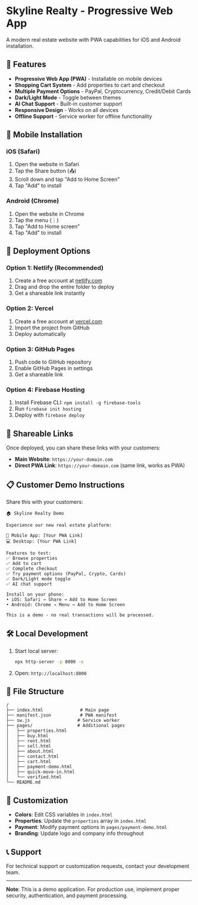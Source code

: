 # Skyline Realty - Progressive Web App

A modern real estate website with PWA capabilities for iOS and Android installation.

## 🌟 Features

- **Progressive Web App (PWA)** - Installable on mobile devices
- **Shopping Cart System** - Add properties to cart and checkout
- **Multiple Payment Options** - PayPal, Cryptocurrency, Credit/Debit Cards
- **Dark/Light Mode** - Toggle between themes
- **AI Chat Support** - Built-in customer support
- **Responsive Design** - Works on all devices
- **Offline Support** - Service worker for offline functionality

## 📱 Mobile Installation

### iOS (Safari)
1. Open the website in Safari
2. Tap the Share button (📤)
3. Scroll down and tap "Add to Home Screen"
4. Tap "Add" to install

### Android (Chrome)
1. Open the website in Chrome
2. Tap the menu (⋮)
3. Tap "Add to Home screen"
4. Tap "Add" to install

## 🚀 Deployment Options

### Option 1: Netlify (Recommended)
1. Create a free account at [netlify.com](https://netlify.com)
2. Drag and drop the entire folder to deploy
3. Get a shareable link instantly

### Option 2: Vercel
1. Create a free account at [vercel.com](https://vercel.com)
2. Import the project from GitHub
3. Deploy automatically

### Option 3: GitHub Pages
1. Push code to GitHub repository
2. Enable GitHub Pages in settings
3. Get a shareable link

### Option 4: Firebase Hosting
1. Install Firebase CLI: `npm install -g firebase-tools`
2. Run `firebase init hosting`
3. Deploy with `firebase deploy`

## 🔗 Shareable Links

Once deployed, you can share these links with your customers:

- **Main Website**: `https://your-domain.com`
- **Direct PWA Link**: `https://your-domain.com` (same link, works as PWA)

## 📋 Customer Demo Instructions

Share this with your customers:

```
🏠 Skyline Realty Demo

Experience our new real estate platform:

📱 Mobile App: [Your PWA Link]
💻 Desktop: [Your PWA Link]

Features to test:
✅ Browse properties
✅ Add to cart
✅ Complete checkout
✅ Try payment options (PayPal, Crypto, Cards)
✅ Dark/Light mode toggle
✅ AI chat support

Install on your phone:
• iOS: Safari → Share → Add to Home Screen
• Android: Chrome → Menu → Add to Home Screen

This is a demo - no real transactions will be processed.
```

## 🛠️ Local Development

1. Start local server:
   ```bash
   npx http-server -p 8000 -o
   ```

2. Open: `http://localhost:8000`

## 📁 File Structure

```
/
├── index.html              # Main page
├── manifest.json           # PWA manifest
├── sw.js                  # Service worker
├── pages/                 # Additional pages
│   ├── properties.html
│   ├── buy.html
│   ├── rent.html
│   ├── sell.html
│   ├── about.html
│   ├── contact.html
│   ├── cart.html
│   ├── payment-demo.html
│   ├── quick-move-in.html
│   └── verified.html
└── README.md
```

## 🎨 Customization

- **Colors**: Edit CSS variables in `index.html`
- **Properties**: Update the `properties` array in `index.html`
- **Payment**: Modify payment options in `pages/payment-demo.html`
- **Branding**: Update logo and company info throughout

## 📞 Support

For technical support or customization requests, contact your development team.

---

**Note**: This is a demo application. For production use, implement proper security, authentication, and payment processing. 